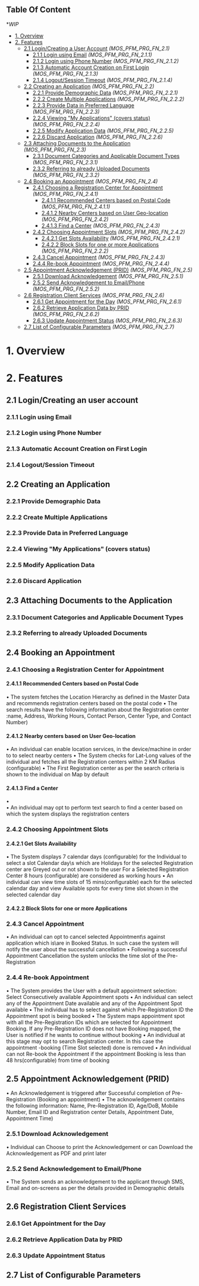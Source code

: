 ## Table Of Content
**WIP*
* [1. Overview](#1-overview)
* [2. Features](#2-features)
  * [2.1 Login/Creating a User Account](#21-logincreating-an-user-account) _(MOS_PFM_PRG_FN_2.1)_
    * [2.1.1 Login using Email](#211-login-using-email) _(MOS_PFM_PRG_FN_2.1.1)_
    * [2.1.2 Login using Phone Number](#212-login-using-phone-number) _(MOS_PFM_PRG_FN_2.1.2)_
    * [2.1.3 Automatic Account Creation on First Login](#213-automatic-account-creation-on-first-login) _(MOS_PFM_PRG_FN_2.1.3)_
    * [2.1.4 Logout/Session Timeout](#214-logoutsession-timeout) _(MOS_PFM_PRG_FN_2.1.4)_
  * [2.2 Creating an Application](#22-creating-an-application) _(MOS_PFM_PRG_FN_2.2)_
    * [2.2.1 Provide Demographic Data](#221-provide-demographic-data) _(MOS_PFM_PRG_FN_2.2.1)_
    * [2.2.2 Create Multiple Applications](#222-create-multiple-applications) _(MOS_PFM_PRG_FN_2.2.2)_
    * [2.2.3 Provide Data in Preferred Language](#223-provide-data-in-preferred-language) _(MOS_PFM_PRG_FN_2.2.3)_
    * [2.2.4 Viewing "My Applications" (covers status)](#224-viewing-my-applications-covers-status) _(MOS_PFM_PRG_FN_2.2.4)_
    * [2.2.5 Modify Application Data](#225-modify-application-data) _(MOS_PFM_PRG_FN_2.2.5)_
    * [2.2.6 Discard Application](#226-discard-application) _(MOS_PFM_PRG_FN_2.2.6)_
  * [2.3 Attaching Documents to the Application](#23-attaching-documents-to-the-application) _(MOS_PFM_PRG_FN_2.3)_
    * [2.3.1 Document Categories and Applicable Document Types](#231-document-categories-and-applicable-document-types) _(MOS_PFM_PRG_FN_2.3.1)_
    * [2.3.2 Referring to already Uploaded Documents](#232-referring-to-already-uploaded-documents) _(MOS_PFM_PRG_FN_2.3.2)_
  * [2.4 Booking an Appointment](#24-booking-an-appointment) _(MOS_PFM_PRG_FN_2.4)_
    * [2.4.1 Choosing a Registration Center for Appointment](#241-choosing-a-registration-center-for-appointment) _(MOS_PFM_PRG_FN_2.4.1)_
      * [2.4.1.1 Recommended Centers based on Postal Code](#2411-recommended-centers-based-on-postal-code) _(MOS_PFM_PRG_FN_2.4.1.1)_
      * [2.4.1.2 Nearby Centers based on User Geo-location](#2412-nearby-centers-based-on-user-geo-location) _(MOS_PFM_PRG_FN_2.4.2)_
      * [2.4.1.3 Find a Center](#2413-find-a-center) _(MOS_PFM_PRG_FN_2.4.3)_
    * [2.4.2 Choosing Appointment Slots](#242-choosing-appointment-slots) _(MOS_PFM_PRG_FN_2.4.2)_
      * [2.4.2.1 Get Slots Availability](#2421-get-slots-availability) _(MOS_PFM_PRG_FN_2.4.2.1)_
      * [2.4.2.2 Block Slots for one or more Applications](#2422-block-slots-for-one-or-more-applications) _(MOS_PFM_PRG_FN_2.2.2)_
    * [2.4.3 Cancel Appointment](#243-cancel-appointment) _(MOS_PFM_PRG_FN_2.4.3)_
    * [2.4.4 Re-book Appointment](#244-re-book-appointment) _(MOS_PFM_PRG_FN_2.4.4)_
  * [2.5 Appointment Acknowledgement (PRID)](#25-appointment-acknowledgement-prid) _(MOS_PFM_PRG_FN_2.5)_
    * [2.5.1 Download Acknowledgement](#251-download-acknowledgement) _(MOS_PFM_PRG_FN_2.5.1)_
    * [2.5.2 Send Acknowledgement to Email/Phone](#252-send-acknowledgement-to-emailphone) _(MOS_PFM_PRG_FN_2.5.2)_
  * [2.6 Registration Client Services](#26-registration-client-services) _(MOS_PFM_PRG_FN_2.6)_
    * [2.6.1 Get Appointment for the Day](#261-get-appointment-for-the-day) _(MOS_PFM_PRG_FN_2.6.1)_
    * [2.6.2 Retrieve Application Data by PRID](#262-retrieve-application-data-by-prid) _(MOS_PFM_PRG_FN_2.6.2)_
    * [2.6.3 Update Appointment Status](#263-update-appointment-status) _(MOS_PFM_PRG_FN_2.6.3)_
  * [2.7 List of Configurable Parameters](#27-list-of-configurable-parameters) _(MOS_PFM_PRG_FN_2.7)_
# 1. Overview
# 2. Features
## 2.1 Login/Creating an user account
### 2.1.1 Login using Email
### 2.1.2 Login using Phone Number
### 2.1.3 Automatic Account Creation on First Login
### 2.1.4 Logout/Session Timeout
## 2.2 Creating an Application
### 2.2.1 Provide Demographic Data
### 2.2.2 Create Multiple Applications
### 2.2.3 Provide Data in Preferred Language
### 2.2.4 Viewing "My Applications" (covers status)
### 2.2.5 Modify Application Data
### 2.2.6 Discard Application
## 2.3 Attaching Documents to the Application
### 2.3.1 Document Categories and Applicable Document Types
### 2.3.2 Referring to already Uploaded Documents
## 2.4 Booking an Appointment
### 2.4.1 Choosing a Registration Center for Appointment
#### 2.4.1.1 Recommended Centers based on Postal Code
•	The system fetches the Location Hierarchy as defined in the Master Data and recommends registration centers based on the postal code
•	The search results have the following information about the Registration center :name, Address, Working Hours, Contact Person, Center Type, and Contact Number)

#### 2.4.1.2 Nearby centers based on User Geo-location
•	An individual can  enable location services,  in the device/machine in order to  to select nearby centers
•	The System checks for Lat-Long values of the individual and  fetches all the Registration centers within 2 KM Radius (configurable)
•	The First Registration center as per the search criteria is shown to the individual on Map by default
#### 2.4.1.3 Find a Center
•	
•	An individual may opt to  perform text search to find a center based on which the system displays the registration centers

### 2.4.2 Choosing Appointment Slots
#### 2.4.2.1 Get Slots Availability
•	The System displays 7 calendar days (configurable) for the Individual to select a slot
        Calendar day\s which are  Holidays for the selected Registration center are Greyed out or not shown to the user
        For a Selected Registration Center 8 hours (configurable) are considered as working hours
•	An individual can view time slots of 15 mins(configurable) each for the selected calendar day and view Available spots for every time slot shown in the selected calendar day

#### 2.4.2.2 Block Slots for one or more Applications
### 2.4.3 Cancel Appointment
•	An individual can opt to cancel selected Appointment\s against application which is\are in Booked Status.
In such case the system will notify the user about the successful cancellation 
•	Following a successful Appointment Cancellation the system unlocks the time slot of the Pre-Registration 

### 2.4.4 Re-book Appointment
•	The System provides the User with a default appointment selection: Select Consecutively available Appointment spots
•	An individual can select any of the Appointment Date available and any of the Appointment Spot available
•	The individual has to select against which Pre-Registration ID the Appointment spot is being booked
•	The System maps appointment spot with all the Pre-Registration IDs which are selected for Appointment Booking. If any Pre-Registration ID does not have Booking mapped, the User is notified if he wants to continue without booking
•	An individual at this stage may opt to search Registration center. In this case the appointment -booking (Time Slot selected) done is removed
•	An individual can not  Re-book the Appointment if the appointment Booking is less than 48 hrs(configurable) from time of booking

## 2.5 Appointment Acknowledgement (PRID)
•	An Acknowledgement is triggered after Successful completion of Pre-Registration (Booking an appointment)
•	The acknowledgement contains the following information: Name, Pre-Registration ID, Age/DoB, Mobile Number, Email ID and Registration center Details, Appointment Date, Appointment Time)
### 2.5.1 Download Acknowledgement
•	Individual can Choose to print the Acknowledgement or can Download the Acknowledgement as PDF and print later 
### 2.5.2 Send Acknowledgement to Email/Phone
•	The System sends an acknowledgement to the  applicant through SMS, Email and on-screens as per the details provided in Demographic details
## 2.6 Registration Client Services
### 2.6.1 Get Appointment for the Day
### 2.6.2 Retrieve Application Data by PRID
### 2.6.3 Update Appointment Status
## 2.7 List of Configurable Parameters
